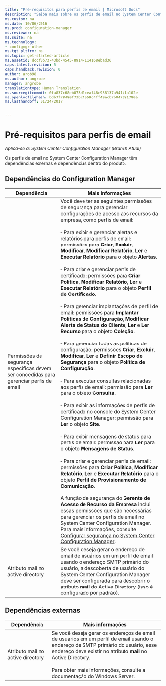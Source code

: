 ```yaml
---
title: "Pré-requisitos para perfis de email | Microsoft Docs"
description: "Saiba mais sobre os perfis de email no System Center Configuration Manager e suas dependências externas e dependências dentro do produto."
ms.custom: na
ms.date: 10/06/2016
ms.prod: configuration-manager
ms.reviewer: na
ms.suite: na
ms.technology:
- configmgr-other
ms.tgt_pltfrm: na
ms.topic: get-started-article
ms.assetid: dccf0b73-43bd-4545-8914-114168ebad36
caps.latest.revision: 5
caps.handback.revision: 0
author: arob98
ms.author: angrobe
manager: angrobe
translationtype: Human Translation
ms.sourcegitcommit: 0fa837c68eb073d2ceaf48c938137a94141a102e
ms.openlocfilehash: bdb7f78480f73bc4559c4ff49ecb7b047581780a
ms.lasthandoff: 01/24/2017


---
```

# <a name="email-profile-prerequisites"></a>Pré-requisitos para perfis de email

*Aplica-se a: System Center Configuration Manager (Branch Atual)*

Os perfis de email no System Center Configuration Manager têm dependências externas e dependências dentro do produto.  

## <a name="configuration-manager-dependencies"></a>Dependências do Configuration Manager  

|Dependência|Mais informações|  
|----------------|----------------------|  
|Permissões de segurança específicas devem ser concedidas para gerenciar perfis de email|Você deve ter as seguintes permissões de segurança para gerenciar configurações de acesso aos recursos da empresa, como perfis de email:<br /><br /> ‑ Para exibir e gerenciar alertas e relatórios para perfis de email: permissões para **Criar**, **Excluir**, **Modificar**, **Modificar Relatório**, **Ler** e **Executar Relatório** para o objeto **Alertas**.<br /><br /> ‑ Para criar e gerenciar perfis de certificado: permissões para **Criar Política**, **Modificar Relatório**, **Ler** e **Executar Relatório** para o objeto **Perfil de Certificado**.<br /><br /> ‑ Para gerenciar implantações de perfil de email: permissões para **Implantar Políticas de Configuração**, **Modificar Alerta de Status do Cliente**, **Ler** e **Ler Recurso** para o objeto **Coleção**.<br /><br /> ‑ Para gerenciar todas as políticas de configuração: permissões **Criar**, **Excluir**, **Modificar**, **Ler** e **Definir Escopo de Segurança** para o objeto **Política de Configuração**.<br /><br /> ‑ Para executar consultas relacionadas aos perfis de email: permissão para **Ler** para o objeto **Consulta**.<br /><br /> ‑ Para exibir as informações de perfis de certificado no console do System Center Configuration Manager: permissão para **Ler** o objeto **Site**.<br /><br /> ‑ Para exibir mensagens de status para perfis de email: permissão para **Ler** para o objeto **Mensagens de Status**.<br /><br /> ‑ Para criar e gerenciar perfis de email: permissões para **Criar Política**, **Modificar Relatório**, **Ler** e **Executar Relatório** para o objeto **Perfil de Provisionamento de Comunicação**.<br /><br /> A função de segurança do **Gerente de Acesso de Recurso da Empresa** inclui essas permissões que são necessárias para gerenciar os perfis de email no System Center Configuration Manager. Para mais informações, consulte [Configurar segurança no System Center Configuration Manager](../../core/plan-design/security/configure-security.md).|  
|Atributo mail no active directory|Se você deseja gerar o endereço de email de usuários em um perfil de email usando o endereço SMTP primário do usuário, a descoberta de usuário do System Center Configuration Manager deve ser configurada para descobrir o atributo **mail** do Active Directory (isso é configurado por padrão).|  

## <a name="external-dependencies"></a>Dependências externas  

|Dependência|Mais informações|  
|----------------|----------------------|  
|Atributo mail no active directory|Se você deseja gerar os endereços de email de usuários em um perfil de email usando o endereço de SMTP primário do usuário, esse endereço deve existir no atributo **mail** no Active Directory.<br /><br /> Para obter mais informações, consulte a documentação do Windows Server.|

